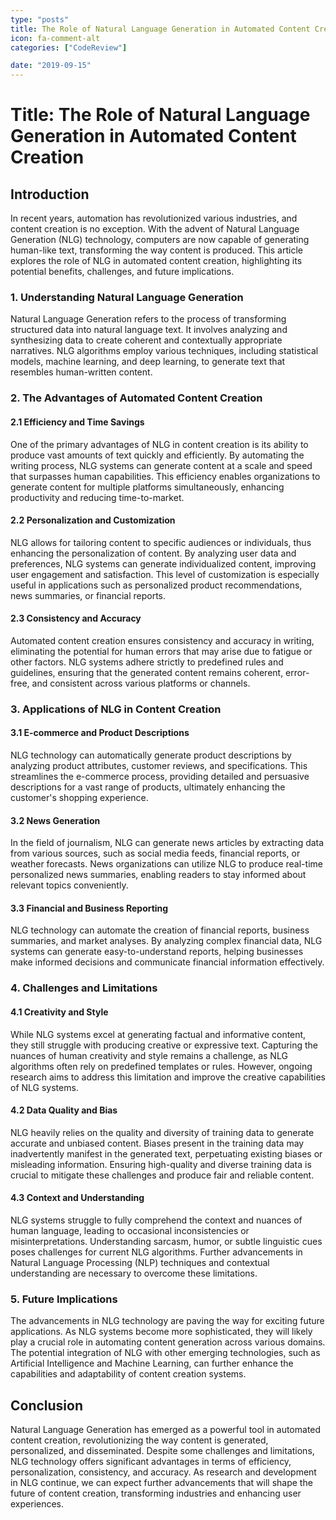 ```yaml
---
type: "posts"
title: The Role of Natural Language Generation in Automated Content Creation
icon: fa-comment-alt
categories: ["CodeReview"]

date: "2019-09-15"
---
```




# Title: The Role of Natural Language Generation in Automated Content Creation

## Introduction
In recent years, automation has revolutionized various industries, and content creation is no exception. With the advent of Natural Language Generation (NLG) technology, computers are now capable of generating human-like text, transforming the way content is produced. This article explores the role of NLG in automated content creation, highlighting its potential benefits, challenges, and future implications.

### 1. Understanding Natural Language Generation
Natural Language Generation refers to the process of transforming structured data into natural language text. It involves analyzing and synthesizing data to create coherent and contextually appropriate narratives. NLG algorithms employ various techniques, including statistical models, machine learning, and deep learning, to generate text that resembles human-written content.

### 2. The Advantages of Automated Content Creation
#### 2.1 Efficiency and Time Savings
One of the primary advantages of NLG in content creation is its ability to produce vast amounts of text quickly and efficiently. By automating the writing process, NLG systems can generate content at a scale and speed that surpasses human capabilities. This efficiency enables organizations to generate content for multiple platforms simultaneously, enhancing productivity and reducing time-to-market.

#### 2.2 Personalization and Customization
NLG allows for tailoring content to specific audiences or individuals, thus enhancing the personalization of content. By analyzing user data and preferences, NLG systems can generate individualized content, improving user engagement and satisfaction. This level of customization is especially useful in applications such as personalized product recommendations, news summaries, or financial reports.

#### 2.3 Consistency and Accuracy
Automated content creation ensures consistency and accuracy in writing, eliminating the potential for human errors that may arise due to fatigue or other factors. NLG systems adhere strictly to predefined rules and guidelines, ensuring that the generated content remains coherent, error-free, and consistent across various platforms or channels.

### 3. Applications of NLG in Content Creation
#### 3.1 E-commerce and Product Descriptions
NLG technology can automatically generate product descriptions by analyzing product attributes, customer reviews, and specifications. This streamlines the e-commerce process, providing detailed and persuasive descriptions for a vast range of products, ultimately enhancing the customer's shopping experience.

#### 3.2 News Generation
In the field of journalism, NLG can generate news articles by extracting data from various sources, such as social media feeds, financial reports, or weather forecasts. News organizations can utilize NLG to produce real-time personalized news summaries, enabling readers to stay informed about relevant topics conveniently.

#### 3.3 Financial and Business Reporting
NLG technology can automate the creation of financial reports, business summaries, and market analyses. By analyzing complex financial data, NLG systems can generate easy-to-understand reports, helping businesses make informed decisions and communicate financial information effectively.

### 4. Challenges and Limitations
#### 4.1 Creativity and Style
While NLG systems excel at generating factual and informative content, they still struggle with producing creative or expressive text. Capturing the nuances of human creativity and style remains a challenge, as NLG algorithms often rely on predefined templates or rules. However, ongoing research aims to address this limitation and improve the creative capabilities of NLG systems.

#### 4.2 Data Quality and Bias
NLG heavily relies on the quality and diversity of training data to generate accurate and unbiased content. Biases present in the training data may inadvertently manifest in the generated text, perpetuating existing biases or misleading information. Ensuring high-quality and diverse training data is crucial to mitigate these challenges and produce fair and reliable content.

#### 4.3 Context and Understanding
NLG systems struggle to fully comprehend the context and nuances of human language, leading to occasional inconsistencies or misinterpretations. Understanding sarcasm, humor, or subtle linguistic cues poses challenges for current NLG algorithms. Further advancements in Natural Language Processing (NLP) techniques and contextual understanding are necessary to overcome these limitations.

### 5. Future Implications
The advancements in NLG technology are paving the way for exciting future applications. As NLG systems become more sophisticated, they will likely play a crucial role in automating content generation across various domains. The potential integration of NLG with other emerging technologies, such as Artificial Intelligence and Machine Learning, can further enhance the capabilities and adaptability of content creation systems.

## Conclusion
Natural Language Generation has emerged as a powerful tool in automated content creation, revolutionizing the way content is generated, personalized, and disseminated. Despite some challenges and limitations, NLG technology offers significant advantages in terms of efficiency, personalization, consistency, and accuracy. As research and development in NLG continue, we can expect further advancements that will shape the future of content creation, transforming industries and enhancing user experiences.